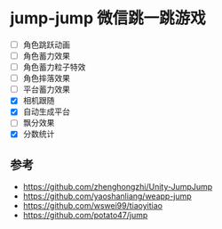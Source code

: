 # jump-jump 微信跳一跳游戏
- [ ] 角色跳跃动画
- [ ] 角色蓄力效果
- [ ] 角色蓄力粒子特效
- [ ] 角色摔落效果
- [ ] 平台蓄力效果
- [x] 相机跟随
- [x] 自动生成平台
- [ ] 飘分效果
- [x] 分数统计

## 参考
- https://github.com/zhenghongzhi/Unity-JumpJump
- https://github.com/yaoshanliang/weapp-jump
- https://github.com/wswei99/tiaoyitiao
- https://github.com/potato47/jump